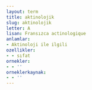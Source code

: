 ```yaml
---
layout: term
title: aktinolojik
slug: aktinolojik
letter: A
lisan: Fransızca actinologique
anlamlar:
- Aktinoloji ile ilgili
ozellikler:
- - sıfat
ornekler:
- - ''
orneklerkaynak:
- - ''
---
```

